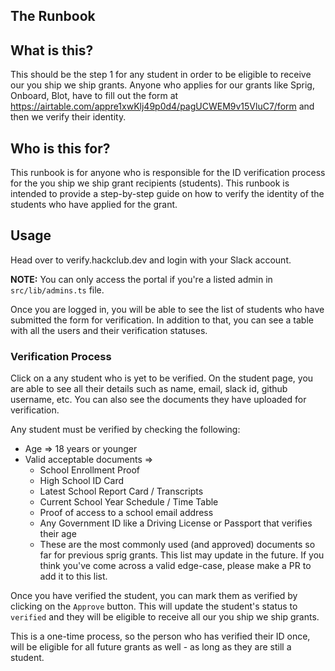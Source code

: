 ## The Runbook

## What is this?

This should be the step 1 for any student in order to be eligible to receive our you ship we ship grants. Anyone who applies for our grants like Sprig, Onboard, Blot, have to fill out the form at https://airtable.com/appre1xwKlj49p0d4/pagUCWEM9v15VluC7/form and then we verify their identity.

## Who is this for?

This runbook is for anyone who is responsible for the ID verification process for the you ship we ship grant recipients (students). This runbook is intended to provide a step-by-step guide on how to verify the identity of the students who have applied for the grant.

## Usage

Head over to verify.hackclub.dev and login with your Slack account.

**NOTE:** You can only access the portal if you're a listed admin in `src/lib/admins.ts` file.

Once you are logged in, you will be able to see the list of students who have submitted the form for verification. In addition to that, you can see a table with all the users and their verification statuses.

### Verification Process

Click on a any student who is yet to be verified. On the student page, you are able to see all their details such as name, email, slack id, github username, etc. You can also see the documents they have uploaded for verification.

Any student must be verified by checking the following:

- Age => 18 years or younger
- Valid acceptable documents =>
  - School Enrollment Proof
  - High School ID Card
  - Latest School Report Card / Transcripts
  - Current School Year Schedule / Time Table
  - Proof of access to a school email address
  - Any Government ID like a Driving License or Passport that verifies their age
  - These are the most commonly used (and approved) documents so far for previous sprig grants. This list may update in the future. If you think you've come across a valid edge-case, please make a PR to add it to this list.

Once you have verified the student, you can mark them as verified by clicking on the `Approve` button. This will update the student's status to `verified` and they will be eligible to receive all our you ship we ship grants.

This is a one-time process, so the person who has verified their ID once, will be eligible for all future grants as well - as long as they are still a student.
